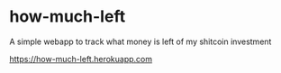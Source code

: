 # how-much-left
A simple webapp to track what money is left of my shitcoin investment 

https://how-much-left.herokuapp.com
